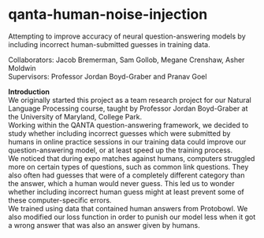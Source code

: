 # qanta-human-noise-injection
Attempting to improve accuracy of neural question-answering models by including incorrect human-submitted guesses in training data.

Collaborators: Jacob Bremerman, Sam Gollob, Megane Crenshaw, Asher Moldwin<br/>  Supervisors: Professor Jordan Boyd-Graber and Pranav Goel

<b>Introduction</b><br/>
  We originally started this project as a team research project for our Natural Language Processing course, taught by Professor Jordan Boyd-Graber at the University of Maryland, College Park.<br/> 
  Working within the QANTA question-answering framework, we decided to study whether including incorrect guesses which were submitted by humans in online practice sessions in our training data could improve our question-answering model, or at least speed up the training process.<br/>
  We noticed that during expo matches against humans, computers struggled more on certain types of questions, such as common link questions. They also often had guesses that were of a completely different category than the answer, which a human would never guess.  This led us to wonder whether including incorrect human guess might at least prevent some of these computer-specific errors.	
We trained using data that contained human answers from Protobowl. We also modified our loss function in order to punish our model less when it got a wrong answer that was also an answer given by humans. 
